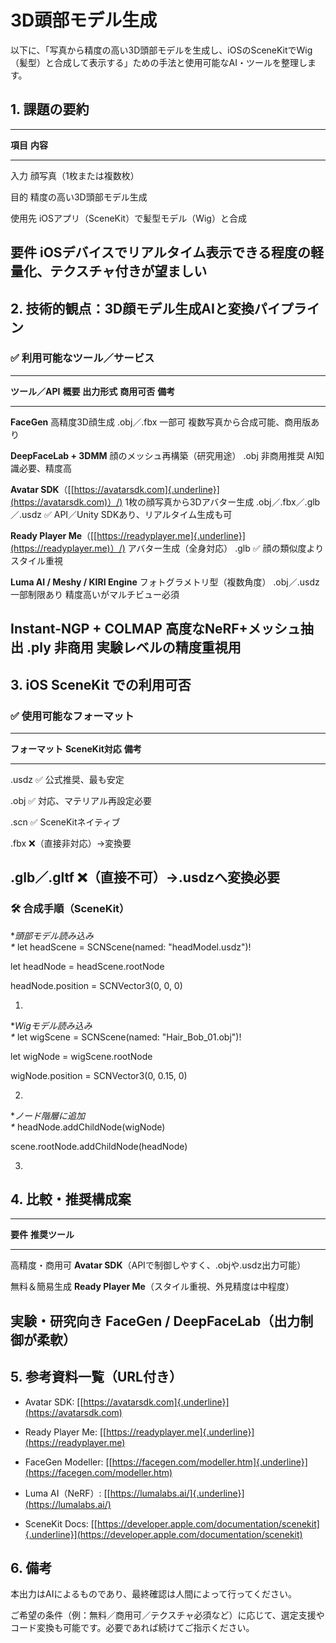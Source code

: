 # **3D頭部モデル生成**

以下に、「写真から精度の高い3D頭部モデルを生成し、iOSのSceneKitでWig（髪型）と合成して表示する」ための手法と使用可能なAI・ツールを整理します。

## **1. 課題の要約**

  --------------------------------------------------------------------------------------
  **項目**   **内容**
  ---------- ---------------------------------------------------------------------------
  入力       顔写真（1枚または複数枚）

  目的       精度の高い3D頭部モデル生成

  使用先     iOSアプリ（SceneKit）で髪型モデル（Wig）と合成

  要件       iOSデバイスでリアルタイム表示できる程度の軽量化、テクスチャ付きが望ましい
  --------------------------------------------------------------------------------------

## **2. 技術的観点：3D顔モデル生成AIと変換パイプライン**

### **✅ 利用可能なツール／サービス**

  --------------------------------------------------------------------------------------------------------------------------------------------------------------------------------------------------------------
  **ツール／API**                                                                           **概要**                         **出力形式**              **商用可否**   **備考**
  ----------------------------------------------------------------------------------------- -------------------------------- ------------------------- -------------- ------------------------------------------
  **FaceGen**                                                                               高精度3D顔生成                   .obj／.fbx                一部可         複数写真から合成可能、商用版あり

  **DeepFaceLab + 3DMM**                                                                    顔のメッシュ再構築（研究用途）   .obj                      非商用推奨     AI知識必要、精度高

  **Avatar SDK**（[[https://avatarsdk.com]{.underline}](https://avatarsdk.com)）/)          1枚の顔写真から3Dアバター生成    .obj／.fbx／.glb／.usdz   ✅             API／Unity SDKあり、リアルタイム生成も可

  **Ready Player Me**（[[https://readyplayer.me]{.underline}](https://readyplayer.me)）/)   アバター生成（全身対応）         .glb                      ✅             顔の類似度よりスタイル重視

  **Luma AI / Meshy / KIRI Engine**                                                         フォトグラメトリ型（複数角度）   .obj／.usdz               一部制限あり   精度高いがマルチビュー必須

  **Instant-NGP + COLMAP**                                                                  高度なNeRF+メッシュ抽出          .ply                      非商用         実験レベルの精度重視用
  --------------------------------------------------------------------------------------------------------------------------------------------------------------------------------------------------------------

## **3. iOS SceneKit での利用可否**

### **✅ 使用可能なフォーマット**

  --------------------------------------------------------------------------
  **フォーマット**   **SceneKit対応**                             **備考**
  ------------------ -------------------------------------------- ----------
  .usdz              ✅ 公式推奨、最も安定                        

  .obj               ✅ 対応、マテリアル再設定必要                

  .scn               ✅ SceneKitネイティブ                        

  .fbx               ❌（直接非対応）→変換要                      

  .glb／.gltf        ❌（直接不可）→.usdzへ変換必要               
  --------------------------------------------------------------------------

### **🛠 合成手順（SceneKit）**

**頭部モデル読み込み\
\**
let headScene = SCNScene(named: \"headModel.usdz\")!

let headNode = headScene.rootNode

headNode.position = SCNVector3(0, 0, 0)

1.  

**Wigモデル読み込み\
\**
let wigScene = SCNScene(named: \"Hair_Bob_01.obj\")!

let wigNode = wigScene.rootNode

wigNode.position = SCNVector3(0, 0.15, 0)

2.  

**ノード階層に追加\
\**
headNode.addChildNode(wigNode)

scene.rootNode.addChildNode(headNode)

3.  

## **4. 比較・推奨構成案**

  ---------------------------------------------------------------------------
  **要件**         **推奨ツール**
  ---------------- ----------------------------------------------------------
  高精度・商用可   **Avatar SDK**（APIで制御しやすく、.objや.usdz出力可能）

  無料＆簡易生成   **Ready Player Me**（スタイル重視、外見精度は中程度）

  実験・研究向き   **FaceGen / DeepFaceLab**（出力制御が柔軟）
  ---------------------------------------------------------------------------

## **5. 参考資料一覧（URL付き）**

- Avatar SDK: [[https://avatarsdk.com]{.underline}](https://avatarsdk.com)

- Ready Player Me: [[https://readyplayer.me]{.underline}](https://readyplayer.me)

- FaceGen Modeller: [[https://facegen.com/modeller.htm]{.underline}](https://facegen.com/modeller.htm)

- Luma AI（NeRF）: [[https://lumalabs.ai/]{.underline}](https://lumalabs.ai/)

- SceneKit Docs: [[https://developer.apple.com/documentation/scenekit]{.underline}](https://developer.apple.com/documentation/scenekit)

## **6. 備考**

本出力はAIによるものであり、最終確認は人間によって行ってください。

ご希望の条件（例：無料／商用可／テクスチャ必須など）に応じて、選定支援やコード変換も可能です。必要であれば続けてご指示ください。
